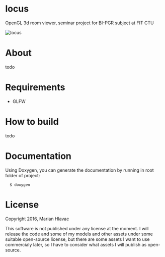 # locus

OpenGL 3d room viewer, seminar project for BI-PGR subject at FIT CTU

![locus](http://i.imgur.com/ECYxH5P.png)

# About

todo

# Requirements

 - GLFW

# How to build

todo

# Documentation

Using Doxygen, you can generate the documentation by running in root folder of project:

```
  $ doxygen
```

# License

Copyright 2016, Marian Hlavac

This software is not published under any license at the moment. I will release the code and some of my models and other assets under some suitable open-source license, but there are some assets I want to use commercialy later, so I have to consider what assets I will publish as open-source.
